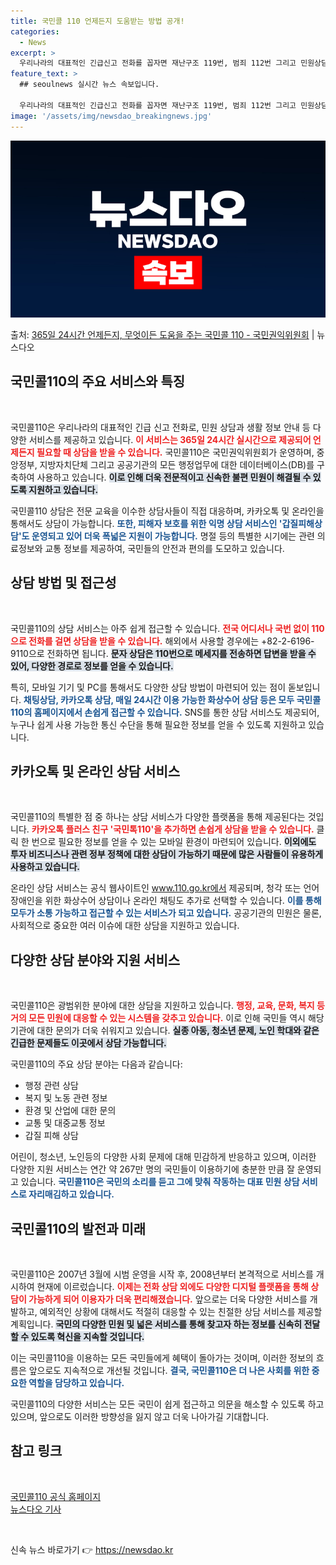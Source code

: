 ```yaml
---
title: 국민콜 110 언제든지 도움받는 방법 공개!
categories:
  - News
excerpt: >
  우리나라의 대표적인 긴급신고 전화를 꼽자면 재난구조 119번, 범죄 112번 그리고 민원상담 110번이다. …
feature_text: >
  ## seoulnews 실시간 뉴스 속보입니다.

  우리나라의 대표적인 긴급신고 전화를 꼽자면 재난구조 119번, 범죄 112번 그리고 민원상담 110번이다. …
image: '/assets/img/newsdao_breakingnews.jpg'
---
```


![뉴스다오 속보](/assets/img/newsdao_breakingnews.jpg)

<p>출처: <a href="https://newsdao.kr/2564" rel="dofollow">365일 24시간 언제든지, 무엇이든 도움을 주는 국민콜 110 - 국민권익위원회</a> | 뉴스다오</p>

<h2 data-ke-size="size26">국민콜110의 주요 서비스와 특징</h2>

<p data-ke-size="size16">&nbsp;</p>  
국민콜110은 우리나라의 대표적인 긴급 신고 전화로, 민원 상담과 생활 정보 안내 등 다양한 서비스를 제공하고 있습니다. <b><span style="color: #ee2323;">이 서비스는 365일 24시간 실시간으로 제공되어 언제든지 필요할 때 상담을 받을 수 있습니다.</span></b> 국민콜110은 국민권익위원회가 운영하며, 중앙정부, 지방자치단체 그리고 공공기관의 모든 행정업무에 대한 데이터베이스(DB)를 구축하여 사용하고 있습니다. <b><span style="background-color: #21538527;">이로 인해 더욱 전문적이고 신속한 불편 민원이 해결될 수 있도록 지원하고 있습니다.</span></b>  

국민콜110 상담은 전문 교육을 이수한 상담사들이 직접 대응하며, 카카오톡 및 온라인을 통해서도 상담이 가능합니다. <b><span style="color: #1a5490;">또한, 피해자 보호를 위한 익명 상담 서비스인 '갑질피해상담'도 운영되고 있어 더욱 폭넓은 지원이 가능합니다.</span></b> 명절 등의 특별한 시기에는 관련 의료정보와 교통 정보를 제공하여, 국민들의 안전과 편의를 도모하고 있습니다.  

<h2 data-ke-size="size26">상담 방법 및 접근성</h2>

<p data-ke-size="size16">&nbsp;</p>  
국민콜110의 상담 서비스는 아주 쉽게 접근할 수 있습니다. <b><span style="color: #ee2323;">전국 어디서나 국번 없이 110으로 전화를 걸면 상담을 받을 수 있습니다.</span></b> 해외에서 사용할 경우에는 +82-2-6196-9110으로 전화하면 됩니다. <b><span style="background-color: #21538527;">문자 상담은 110번으로 메세지를 전송하면 답변을 받을 수 있어, 다양한 경로로 정보를 얻을 수 있습니다.</span></b>  

특히, 모바일 기기 및 PC를 통해서도 다양한 상담 방법이 마련되어 있는 점이 돋보입니다. <b><span style="color: #1a5490;">채팅상담, 카카오톡 상담, 매일 24시간 이용 가능한 화상수어 상담 등은 모두 국민콜110의 홈페이지에서 손쉽게 접근할 수 있습니다.</span></b> SNS를 통한 상담 서비스도 제공되어, 누구나 쉽게 사용 가능한 통신 수단을 통해 필요한 정보를 얻을 수 있도록 지원하고 있습니다.  

<h2 data-ke-size="size26">카카오톡 및 온라인 상담 서비스</h2>

<p data-ke-size="size16">&nbsp;</p>  
국민콜110의 특별한 점 중 하나는 상담 서비스가 다양한 플랫폼을 통해 제공된다는 것입니다. <b><span style="color: #ee2323;">카카오톡 플러스 친구 '국민톡110'을 추가하면 손쉽게 상담을 받을 수 있습니다.</span></b> 클릭 한 번으로 필요한 정보를 얻을 수 있는 모바일 환경이 마련되어 있습니다. <b><span style="background-color: #21538527;">이외에도 투자 비즈니스나 관련 정부 정책에 대한 상담이 가능하기 때문에 많은 사람들이 유용하게 사용하고 있습니다.</span></b>  

온라인 상담 서비스는 공식 웹사이트인 www.110.go.kr에서 제공되며, 청각 또는 언어 장애인을 위한 화상수어 상담이나 온라인 채팅도 추가로 선택할 수 있습니다. <b><span style="color: #1a5490;">이를 통해 모두가 소통 가능하고 접근할 수 있는 서비스가 되고 있습니다.</span></b> 공공기관의 민원은 물론, 사회적으로 중요한 여러 이슈에 대한 상담을 지원하고 있습니다.  

<h2 data-ke-size="size26">다양한 상담 분야와 지원 서비스</h2>

<p data-ke-size="size16">&nbsp;</p>  
국민콜110은 광범위한 분야에 대한 상담을 지원하고 있습니다. <b><span style="color: #ee2323;">행정, 교육, 문화, 복지 등 거의 모든 민원에 대응할 수 있는 시스템을 갖추고 있습니다.</span></b> 이로 인해 국민들 역시 해당 기관에 대한 문의가 더욱 쉬워지고 있습니다. <b><span style="background-color: #21538527;">실종 아동, 청소년 문제, 노인 학대와 같은 긴급한 문제들도 이곳에서 상담 가능합니다.</span></b>  

국민콜110의 주요 상담 분야는 다음과 같습니다:

<ul>
    <li>행정 관련 상담</li>
    <li>복지 및 노동 관련 정보</li>
    <li>환경 및 산업에 대한 문의</li>
    <li>교통 및 대중교통 정보</li>
    <li>갑질 피해 상담</li>
</ul>

어린이, 청소년, 노인등의 다양한 사회 문제에 대해 민감하게 반응하고 있으며, 이러한 다양한 지원 서비스는 연간 약 267만 명의 국민들이 이용하기에 충분한 만큼 잘 운영되고 있습니다. <b><span style="color: #1a5490;">국민콜110은 국민의 소리를 듣고 그에 맞춰 작동하는 대표 민원 상담 서비스로 자리매김하고 있습니다.</span></b>  

<h2 data-ke-size="size26">국민콜110의 발전과 미래</h2>

<p data-ke-size="size16">&nbsp;</p>  
국민콜110은 2007년 3월에 시범 운영을 시작 후, 2008년부터 본격적으로 서비스를 개시하여 현재에 이르렀습니다. <b><span style="color: #ee2323;">이제는 전화 상담 외에도 다양한 디지털 플랫폼을 통해 상담이 가능하게 되어 이용자가 더욱 편리해졌습니다.</span></b> 앞으로는 더욱 다양한 서비스를 개발하고, 예외적인 상황에 대해서도 적절히 대응할 수 있는 친절한 상담 서비스를 제공할 계획입니다. <b><span style="background-color: #21538527;">국민의 다양한 민원 및 넓은 서비스를 통해 찾고자 하는 정보를 신속히 전달할 수 있도록 혁신을 지속할 것입니다.</span></b>  

이는 국민콜110을 이용하는 모든 국민들에게 혜택이 돌아가는 것이며, 이러한 정보의 흐름은 앞으로도 지속적으로 개선될 것입니다. <b><span style="color: #1a5490;">결국, 국민콜110은 더 나은 사회를 위한 중요한 역할을 담당하고 있습니다.</span></b>  

국민콜110의 다양한 서비스는 모든 국민이 쉽게 접근하고 의문을 해소할 수 있도록 하고 있으며, 앞으로도 이러한 방향성을 잃지 않고 더욱 나아가길 기대합니다.  

<h2 data-ke-size="size26">참고 링크</h2>

<p data-ke-size="size16">&nbsp;</p>  
<a href="https://www.110.go.kr">국민콜110 공식 홈페이지</a>  
<br>  
<a href="https://newsdao.kr/2564">뉴스다오 기사</a>  
<br>  
<p data-ke-size="size16">&nbsp;</p>   

신속 뉴스 바로가기 👉 <a href="https://newsdao.kr" rel="dofollow">https://newsdao.kr</a>


